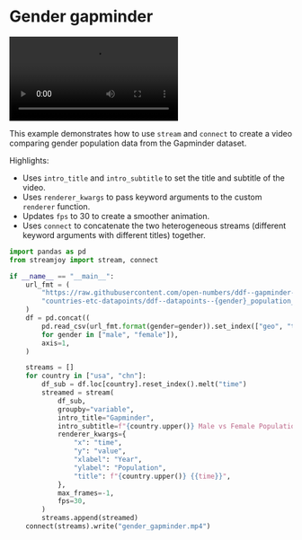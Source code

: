 # Gender gapminder

<video controls="true" allowfullscreen="true">
<source src="https://github.com/ahuang11/streamjoy/assets/15331990/a684665b-e049-490c-8459-d6ae274160bf" type="video/mp4">
</video>

This example demonstrates how to use `stream` and `connect` to create a video
comparing gender population data from the Gapminder dataset.

Highlights:

- Uses `intro_title` and `intro_subtitle` to set the title and subtitle of the video.
- Uses `renderer_kwargs` to pass keyword arguments to the custom `renderer` function.
- Updates `fps` to 30 to create a smoother animation.
- Uses `connect` to concatenate the two heterogeneous streams (different keyword arguments with different titles) together.

```python
import pandas as pd
from streamjoy import stream, connect

if __name__ == "__main__":
    url_fmt = (
        "https://raw.githubusercontent.com/open-numbers/ddf--gapminder--systema_globalis/master/"
        "countries-etc-datapoints/ddf--datapoints--{gender}_population_with_projections--by--geo--time.csv"
    )
    df = pd.concat((
        pd.read_csv(url_fmt.format(gender=gender)).set_index(["geo", "time"])
        for gender in ["male", "female"]),
        axis=1,
    )

    streams = []
    for country in ["usa", "chn"]:
        df_sub = df.loc[country].reset_index().melt("time")
        streamed = stream(
            df_sub,
            groupby="variable",
            intro_title="Gapminder",
            intro_subtitle=f"{country.upper()} Male vs Female Population",
            renderer_kwargs={
                "x": "time",
                "y": "value",
                "xlabel": "Year",
                "ylabel": "Population",
                "title": f"{country.upper()} {{time}}",
            },
            max_frames=-1,
            fps=30,
        )
        streams.append(streamed)
    connect(streams).write("gender_gapminder.mp4")
```